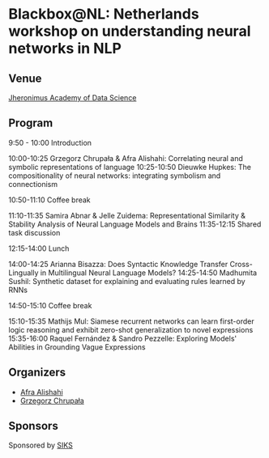 
# Blackbox@NL: Netherlands workshop on understanding neural networks in NLP

## Venue

[Jheronimus Academy of Data Science](https://www.jads.nl/)


## Program

9:50 - 10:00 Introduction

10:00-10:25 Grzegorz Chrupała & Afra Alishahi: Correlating neural and symbolic representations of language
10:25-10:50 Dieuwke Hupkes: The compositionality of neural networks: integrating symbolism and connectionism

10:50-11:10 Coffee break

11:10-11:35 Samira Abnar & Jelle Zuidema: Representational Similarity & Stability Analysis of Neural Language Models and Brains
11:35-12:15 Shared task discussion

12:15-14:00 Lunch

14:00-14:25 Arianna Bisazza: Does Syntactic Knowledge Transfer Cross-Lingually in Multilingual Neural Language Models?
14:25-14:50 Madhumita Sushil: Synthetic dataset for explaining and evaluating rules learned by RNNs

14:50-15:10 Coffee break

15:10-15:35 Mathijs Mul: Siamese recurrent networks can learn first-order logic reasoning and exhibit zero-shot generalization to novel expressions
15:35-16:00 Raquel Fernández & Sandro Pezzelle: Exploring Models' Abilities in Grounding Vague Expressions



## Organizers

- [Afra Alishahi](http://afra.alishahi.name)
- [Grzegorz Chrupała](http://grzegorz.chrupala.me)

## Sponsors

Sponsored by [SIKS](http://www.siks.nl/)
